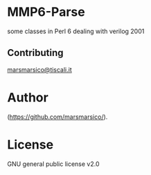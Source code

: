 # MMP6-Parse
some classes in Perl 6 dealing with verilog 2001


## Contributing
marsmarsico@tiscali.it

# Author
(https://github.com/marsmarsico/).

# License
GNU general public license v2.0
